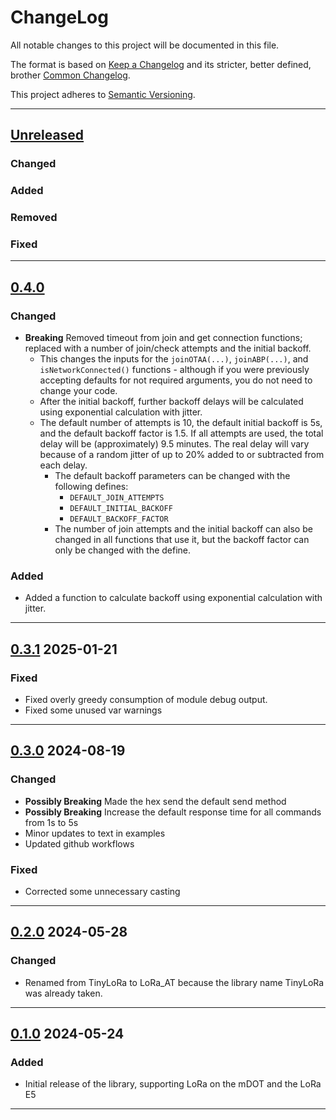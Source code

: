 # ChangeLog

All notable changes to this project will be documented in this file.

The format is based on [Keep a Changelog](https://keepachangelog.com/en/1.0.0/) and its stricter, better defined, brother [Common Changelog](https://common-changelog.org/).

This project adheres to [Semantic Versioning](https://semver.org/spec/v2.0.0.html).

***

## [Unreleased]

### Changed

### Added

### Removed

### Fixed

***

## [0.4.0]

### Changed

- **Breaking** Removed timeout from join and get connection functions; replaced with a number of join/check attempts and the initial backoff.
  - This changes the inputs for the `joinOTAA(...)`, `joinABP(...)`, and `isNetworkConnected()` functions - although if you were previously accepting defaults for not required arguments, you do not need to change your code.
  - After the initial backoff, further backoff delays will be calculated using exponential calculation with jitter.
  - The default number of attempts is 10, the default initial backoff is 5s, and the default backoff factor is 1.5. If all attempts are used, the total delay will be (approximately) 9.5 minutes. The real delay will vary because of a random jitter of up to 20% added to or subtracted from each delay.
    - The default backoff parameters can be changed with the following defines:
      - `DEFAULT_JOIN_ATTEMPTS`
      - `DEFAULT_INITIAL_BACKOFF`
      - `DEFAULT_BACKOFF_FACTOR`
    - The number of join attempts and the initial backoff can also be changed in all functions that use it, but the backoff factor can only be changed with the define.

### Added

- Added a function to calculate backoff using exponential calculation with jitter.

***

## [0.3.1] 2025-01-21

### Fixed

- Fixed overly greedy consumption of module debug output.
- Fixed some unused var warnings

***

## [0.3.0] 2024-08-19

### Changed

- **Possibly Breaking** Made the hex send the default send method
- **Possibly Breaking** Increase the default response time for all commands from 1s to 5s
- Minor updates to text in examples
- Updated github workflows

### Fixed

- Corrected some unnecessary casting

***

## [0.2.0] 2024-05-28

### Changed

- Renamed from TinyLoRa to LoRa_AT because the library name TinyLoRa was already taken.

***

## [0.1.0] 2024-05-24

### Added

- Initial release of the library, supporting LoRa on the mDOT and the LoRa E5

***

[Unreleased]: https://github.com/EnviroDIY/LoRa_AT/compare/v0.4.0...HEAD
[0.4.0]: https://github.com/EnviroDIY/LoRa_AT/releases/tag/v0.4.0
[0.3.1]: https://github.com/EnviroDIY/LoRa_AT/releases/tag/v0.3.1
[0.3.0]: https://github.com/EnviroDIY/LoRa_AT/releases/tag/v0.3.0
[0.2.0]: https://github.com/EnviroDIY/LoRa_AT/releases/tag/v0.2.0
[0.1.0]: https://github.com/EnviroDIY/LoRa_AT/releases/tag/v0.1.0
